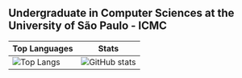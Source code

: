 ## Undergraduate in Computer Sciences at the University of São Paulo - ICMC

| Top Languages | Stats |
| ---    | ---       |
| ![Top Langs](https://github-readme-stats.vercel.app/api/top-langs/?username=LucasOCastro&theme=tokyonight&hide=gdscript)  | ![GitHub stats](https://github-readme-stats.vercel.app/api?username=LucasOCastro&show_icons=true&count_private=true&theme=tokyonight&hide_rank=true)         |

